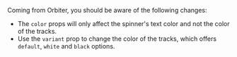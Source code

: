 Coming from Orbiter, you should be aware of the following changes:

- The `color` props will only affect the spinner's text color and not the color of the tracks.
- Use the `variant` prop to change the color of the tracks, which offers `default`, `white` and `black` options.
